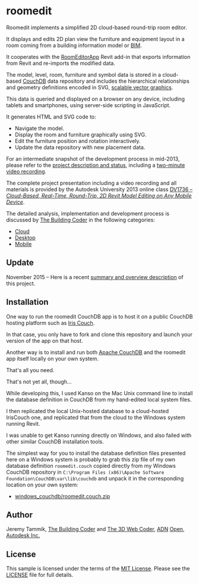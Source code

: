 # roomedit

Roomedit implements a simplified 2D cloud-based round-trip room editor.

It displays and edits 2D plan view the furniture and equipment layout in a room coming from a building information model
or [BIM](https://en.wikipedia.org/wiki/Building_information_modeling).

It cooperates with the [RoomEditorApp](https://github.com/jeremytammik/RoomEditorApp) Revit add-in that exports information from Revit and re-imports the modified data.

The model, level, room, furniture and symbol data is stored in a
cloud-based [CouchDB](https://couchdb.apache.org) data
repository and includes the hierarchical relationships and geometry definitions encoded in SVG,
[scalable vector graphics](https://en.wikipedia.org/wiki/Scalable_Vector_Graphics).

This data is queried and displayed on a browser on any device, including tablets and smartphones, using server-side scripting in JavaScript.

It generates HTML and SVG code to:

- Navigate the model.
- Display the room and furniture graphically using SVG.
- Edit the furniture position and rotation interactively.
- Update the data repository with new placement data.

For an intermediate snapshot of the development process in mid-2013, please refer to
the [project description and status](http://thebuildingcoder.typepad.com/blog/2013/05/my-cloud-based-2d-editor-implementation-status.html#2),
including a [two-minute video recording](https://www.youtube.com/watch?v=-FjXWokH1Ss).

The complete project presentation including a video recording and all materials is provided by the Autodesk University 2013 online class
[DV1736 &ndash; *Cloud-Based, Real-Time, Round-Trip, 2D Revit Model Editing on Any Mobile Device*](http://au.autodesk.com/au-online/classes-on-demand/class-catalog/2013/building-design-suite/dv1736).

The detailed analysis, implementation and development process is discussed by [The Building Coder](http://thebuildingcoder.typepad.com) in the following categories:

- [Cloud](http://thebuildingcoder.typepad.com/blog/cloud)
- [Desktop](http://thebuildingcoder.typepad.com/blog/desktop)
- [Mobile](http://thebuildingcoder.typepad.com/blog/mobile)


## Update

November 2015 &ndash; Here is a
recent [summary and overview description](http://thebuildingcoder.typepad.com/blog/2015/11/connecting-desktop-and-cloud-room-editor-update.html#3) of
this project.


## Installation

One way to run the roomedit CouchDB app is to host it on a public CouchDB hosting platform such
as [Iris Couch](http://www.iriscouch.com).

In that case, you only have to fork and clone this repository and launch your version of the app on that host.

Another way is to install and
run both [Apache CouchDB](http://couchdb.apache.org) and
the roomedit app itself locally on your own system.

That's all you need.

That's not yet all, though...

While developing this, I used Kanso on the Mac Unix command line to install the database definition in CouchDB from my hand-edited local system files.

I then replicated the local Unix-hosted database to a cloud-hosted IrisCouch one, and replicated that from the cloud to the Windows system running Revit.

I was unable to get Kanso running directly on Windows, and also failed with other similar CouchDB installation tools.

The simplest way for you to install the database definition files presented here on a Windows system is probably to grab this zip file of my own database definition `roomedit.couch` copied directly from my Windows CouchDB repository in `C:\Program Files (x86)\Apache Software Foundation\CouchDB\var\lib\couchdb` and unpack it in the corresponding location on your own system:

- [windows_couchdb/roomedit.couch.zip](windows_couchdb/roomedit.couch.zip)



## Author

Jeremy Tammik,
[The Building Coder](http://thebuildingcoder.typepad.com) and
[The 3D Web Coder](http://the3dwebcoder.typepad.com),
[ADN](http://www.autodesk.com/adn)
[Open](http://www.autodesk.com/adnopen),
[Autodesk Inc.](http://www.autodesk.com)


## License

This sample is licensed under the terms of the [MIT License](http://opensource.org/licenses/MIT).
Please see the [LICENSE](LICENSE) file for full details.
